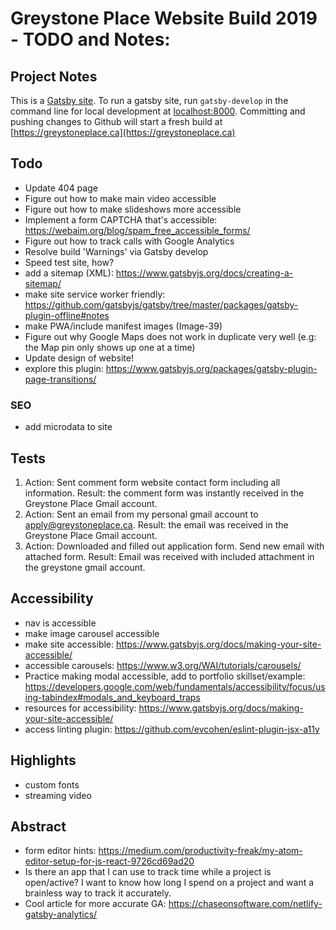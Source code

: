 
# Greystone Place Website Build 2019 - TODO and Notes:

## Project Notes
This is a [Gatsby site](https://www.gatsbyjs.org/).  To run a gatsby site, run `gatsby-develop` in the command line for local development at [localhost:8000](http://localhost:8000/).
Committing and pushing changes to Github will start a fresh build at [https://greystoneplace.ca](https://greystoneplace.ca)

## Todo
* Update 404 page
* Figure out how to make main video accessible
* Figure out how to make slideshows more accessible
* Implement a form CAPTCHA that's accessible: https://webaim.org/blog/spam_free_accessible_forms/
* Figure out how to track calls with Google Analytics
* Resolve build 'Warnings' via Gatsby develop
* Speed test site, how?
* add a sitemap (XML): https://www.gatsbyjs.org/docs/creating-a-sitemap/
* make site service worker friendly: https://github.com/gatsbyjs/gatsby/tree/master/packages/gatsby-plugin-offline#notes
* make PWA/include manifest images (Image-39)
* Figure out why Google Maps does not work in duplicate very well (e.g: the Map pin only shows up one at a time)
* Update design of website!
* explore this plugin: https://www.gatsbyjs.org/packages/gatsby-plugin-page-transitions/

### SEO
* add microdata to site

## Tests
1. Action: Sent comment form website contact form including all information. Result: the comment form was instantly received in the Greystone Place Gmail account.
2. Action: Sent an email from my personal gmail account to apply@greystoneplace.ca. Result: the email was received in the Greystone Place Gmail account.
3. Action: Downloaded and filled out application form. Send new email with attached form. Result: Email was received with included attachment in the greystone gmail account.

## Accessibility
* nav is accessible
* make image carousel accessible
* make site accessible: https://www.gatsbyjs.org/docs/making-your-site-accessible/
* accessible carousels: https://www.w3.org/WAI/tutorials/carousels/
* Practice making modal accessible, add to portfolio skillset/example: https://developers.google.com/web/fundamentals/accessibility/focus/using-tabindex#modals_and_keyboard_traps
* resources for accessibility: https://www.gatsbyjs.org/docs/making-your-site-accessible/
* access linting plugin: https://github.com/evcohen/eslint-plugin-jsx-a11y

## Highlights
- custom fonts
- streaming video

## Abstract
- form editor hints: https://medium.com/productivity-freak/my-atom-editor-setup-for-js-react-9726cd69ad20
- Is there an app that I can use to track time while a project is open/active? I want to know how long I spend on a project and want a brainless way to track it accurately.
- Cool article for more accurate GA: https://chaseonsoftware.com/netlify-gatsby-analytics/
